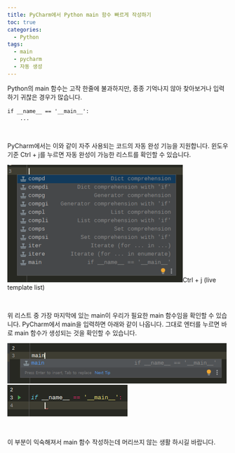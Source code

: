 ```yaml
---
title: PyCharm에서 Python main 함수 빠르게 작성하기
toc: true
categories:
  - Python
tags:
  - main
  - pycharm
  - 자동 생성
---
```


Python의 main 함수는 고작 한줄에 불과하지만, 종종 기억나지 않아 찾아보거나 입력하기 귀찮은 경우가 많습니다.



```
if __name__ == '__main__':
    ...
```

 


PyCharm에서는 이와 같이 자주 사용되는 코드의 자동 완성 기능을 지원합니다. 윈도우 기준 Ctrl + j를 누르면 자동 완성이 가능한 리스트를 확인할 수 있습니다.


![live template list](/assets/images/posts/2022-6-26-tistory-post-59/img-1.png)Ctrl + j (live template list)




 


위 리스트 중 가장 마지막에 있는 main이 우리가 필요한 main 함수임을 확인할 수 있습니다. PyCharm에서 main을 입력하면 아래와 같이 나옵니다. 그대로 엔터를 누르면 바로 main 함수가 생성되는 것을 확인할 수 있습니다.


![main auto complete](/assets/images/posts/2022-6-26-tistory-post-59/img-2.png)
![main auto complete result](/assets/images/posts/2022-6-26-tistory-post-59/img-3.png)



 


이 부분이 익숙해져서 main 함수 작성하는데 머리쓰지 않는 생활 하시길 바랍니다.

